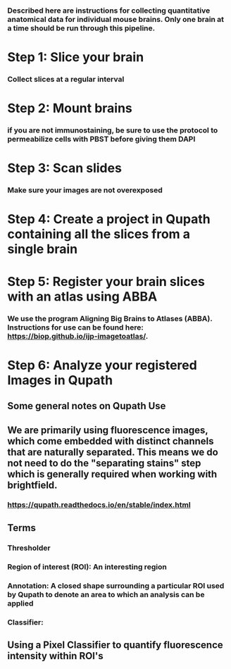 ### Described here are instructions for collecting quantitative anatomical data for individual mouse brains.  Only one brain at a time should be run through this pipeline.

# Step 1: Slice your brain

### Collect slices at a regular interval

# Step 2: Mount brains

### if you are not immunostaining, be sure to use the protocol to permeabilize cells with PBST before giving them DAPI

# Step 3: Scan slides

### Make sure your images are not overexposed

# Step 4: Create a project in Qupath containing all the slices from a single brain

# Step 5: Register your brain slices with an atlas using ABBA

### We use the program Aligning Big Brains to Atlases (ABBA).  Instructions for use can be found here: https://biop.github.io/ijp-imagetoatlas/.
### 

# Step 6: Analyze your registered Images in Qupath

## Some general notes on Qupath Use
## We are primarily using fluorescence images, which come embedded with distinct channels that are naturally separated.  This means we do not need to do the "separating stains" step which is generally required when working with brightfield.  

### https://qupath.readthedocs.io/en/stable/index.html



## Terms

### Thresholder
### Region of interest (ROI): An interesting region
### Annotation: A closed shape surrounding a particular ROI used by Qupath to denote an area to which an analysis can be applied
### Classifier: 

## Using a Pixel Classifier to quantify fluorescence intensity within ROI's



